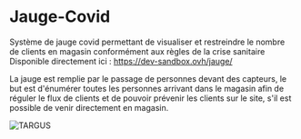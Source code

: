 # Jauge-Covid

Système de jauge covid permettant de visualiser et restreindre le nombre de clients en magasin conformément aux règles de la crise sanitaire  
Disponible directement ici : https://dev-sandbox.ovh/jauge/


La jauge est remplie par le passage de personnes devant des capteurs, le but est d'énumérer toutes les personnes arrivant dans le magasin afin de réguler le flux de clients et de pouvoir prévenir les clients sur le site, s'il est possible de venir directement en magasin.


![TARGUS](https://zupimages.net/up/22/23/866u.png)
